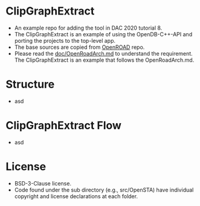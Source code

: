 # ClipGraphExtract
- An example repo for adding the tool in DAC 2020 tutorial 8.
- The ClipGraphExtract is an example of using the OpenDB-C++-API and porting the projects to the top-level app.
- The base sources are copied from [OpenROAD](https://github.com/The-OpenROAD-Project/OpenROAD) repo.
- Please read the [doc/OpenRoadArch.md](https://github.com/The-OpenROAD-Project/OpenROAD/blob/master/doc/OpenRoadArch.md) to understand the requirement. The ClipGraphExtract is an  example that follows the OpenRoadArch.md.

# Structure
- asd

# ClipGraphExtract Flow
- asd

# License
- BSD-3-Clause license. 
- Code found under the sub directory (e.g., src/OpenSTA) have individual copyright and license declarations at each folder.
